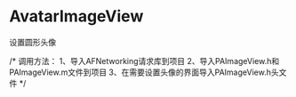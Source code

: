 AvatarImageView
===============

   设置圆形头像
   
   /*
 调用方法：
 1、导入AFNetworking请求库到项目
 2、导入PAImageView.h和PAImageView.m文件到项目
 3、在需要设置头像的界面导入PAImageView.h头文件
 */

